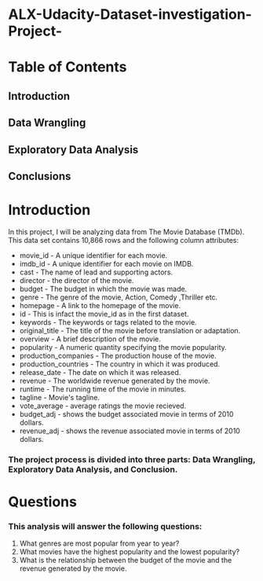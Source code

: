 # ALX-Udacity-Dataset-investigation-Project-

# Table of Contents
## Introduction
## Data Wrangling
## Exploratory Data Analysis
## Conclusions

# Introduction
In this project, I will be analyzing data from The Movie Database (TMDb). This data set contains 10,866 rows and the following column attributes:

* movie_id - A unique identifier for each movie.
* imdb_id - A unique identifier for each movie on IMDB.
* cast - The name of lead and supporting actors.
* director - the director of the movie.
* budget - The budget in which the movie was made.
* genre - The genre of the movie, Action, Comedy ,Thriller etc.
* homepage - A link to the homepage of the movie.
* id - This is infact the movie_id as in the first dataset.
* keywords - The keywords or tags related to the movie.
* original_title - The title of the movie before translation or adaptation.
* overview - A brief description of the movie.
* popularity - A numeric quantity specifying the movie popularity.
* production_companies - The production house of the movie.
* production_countries - The country in which it was produced.
* release_date - The date on which it was released.
* revenue - The worldwide revenue generated by the movie.
* runtime - The running time of the movie in minutes.
* tagline - Movie's tagline.
* vote_average - average ratings the movie recieved.
* budget_adj - shows the budget associated movie in terms of 2010 dollars.
* revenue_adj - shows the revenue associated movie in terms of 2010 dollars.

### The project process is divided into three parts: Data Wrangling, Exploratory Data Analysis, and Conclusion.

# Questions
### This analysis will answer the following questions:
1. What genres are most popular from year to year?
2. What movies have the highest popularity and the lowest popularity?
3. What is the relationship between the budget of the movie and the revenue generated by the movie.

